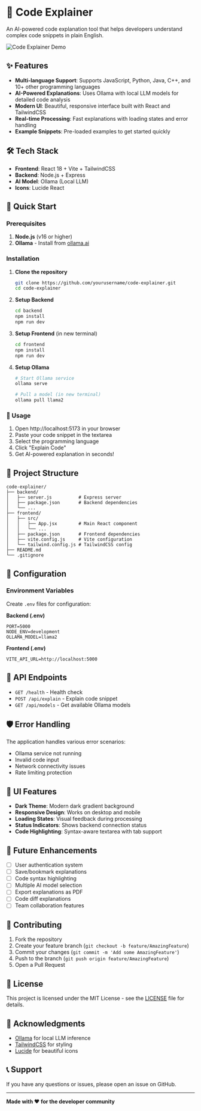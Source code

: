 # 🤖 Code Explainer

An AI-powered code explanation tool that helps developers understand complex code snippets in plain English.

![Code Explainer Demo](https://via.placeholder.com/800x400?text=Add+Screenshot+Here)

## ✨ Features

- **Multi-language Support**: Supports JavaScript, Python, Java, C++, and 10+ other programming languages
- **AI-Powered Explanations**: Uses Ollama with local LLM models for detailed code analysis
- **Modern UI**: Beautiful, responsive interface built with React and TailwindCSS
- **Real-time Processing**: Fast explanations with loading states and error handling
- **Example Snippets**: Pre-loaded examples to get started quickly

## 🛠️ Tech Stack

- **Frontend**: React 18 + Vite + TailwindCSS
- **Backend**: Node.js + Express
- **AI Model**: Ollama (Local LLM)
- **Icons**: Lucide React

## 🚀 Quick Start

### Prerequisites

1. **Node.js** (v16 or higher)
2. **Ollama** - Install from [ollama.ai](https://ollama.ai)

### Installation

1. **Clone the repository**
   ```bash
   git clone https://github.com/yourusername/code-explainer.git
   cd code-explainer
   ```

2. **Setup Backend**
   ```bash
   cd backend
   npm install
   npm run dev
   ```

3. **Setup Frontend** (in new terminal)
   ```bash
   cd frontend
   npm install
   npm run dev
   ```

4. **Setup Ollama**
   ```bash
   # Start Ollama service
   ollama serve
   
   # Pull a model (in new terminal)
   ollama pull llama2
   ```

### 🎯 Usage

1. Open http://localhost:5173 in your browser
2. Paste your code snippet in the textarea
3. Select the programming language
4. Click "Explain Code"
5. Get AI-powered explanation in seconds!

## 📁 Project Structure

```
code-explainer/
├── backend/
│   ├── server.js          # Express server
│   ├── package.json       # Backend dependencies
│   └── ...
├── frontend/
│   ├── src/
│   │   ├── App.jsx        # Main React component
│   │   └── ...
│   ├── package.json       # Frontend dependencies
│   ├── vite.config.js     # Vite configuration
│   └── tailwind.config.js # TailwindCSS config
├── README.md
└── .gitignore
```

## 🔧 Configuration

### Environment Variables

Create `.env` files for configuration:

**Backend (.env)**
```env
PORT=5000
NODE_ENV=development
OLLAMA_MODEL=llama2
```

**Frontend (.env)**
```env
VITE_API_URL=http://localhost:5000
```

## 🚦 API Endpoints

- `GET /health` - Health check
- `POST /api/explain` - Explain code snippet
- `GET /api/models` - Get available Ollama models

## 🛡️ Error Handling

The application handles various error scenarios:
- Ollama service not running
- Invalid code input
- Network connectivity issues
- Rate limiting protection

## 🎨 UI Features

- **Dark Theme**: Modern dark gradient background
- **Responsive Design**: Works on desktop and mobile
- **Loading States**: Visual feedback during processing
- **Status Indicators**: Shows backend connection status
- **Code Highlighting**: Syntax-aware textarea with tab support

## 🔮 Future Enhancements

- [ ] User authentication system
- [ ] Save/bookmark explanations
- [ ] Code syntax highlighting
- [ ] Multiple AI model selection
- [ ] Export explanations as PDF
- [ ] Code diff explanations
- [ ] Team collaboration features

## 🤝 Contributing

1. Fork the repository
2. Create your feature branch (`git checkout -b feature/AmazingFeature`)
3. Commit your changes (`git commit -m 'Add some AmazingFeature'`)
4. Push to the branch (`git push origin feature/AmazingFeature`)
5. Open a Pull Request

## 📄 License

This project is licensed under the MIT License - see the [LICENSE](LICENSE) file for details.

## 🙏 Acknowledgments

- [Ollama](https://ollama.ai) for local LLM inference
- [TailwindCSS](https://tailwindcss.com) for styling
- [Lucide](https://lucide.dev) for beautiful icons

## 📞 Support

If you have any questions or issues, please open an issue on GitHub.

---

**Made with ❤️ for the developer community**
